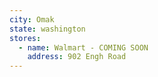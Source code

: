 ```yaml
---
city: Omak
state: washington
stores:
  - name: Walmart - COMING SOON
    address: 902 Engh Road
---
```

